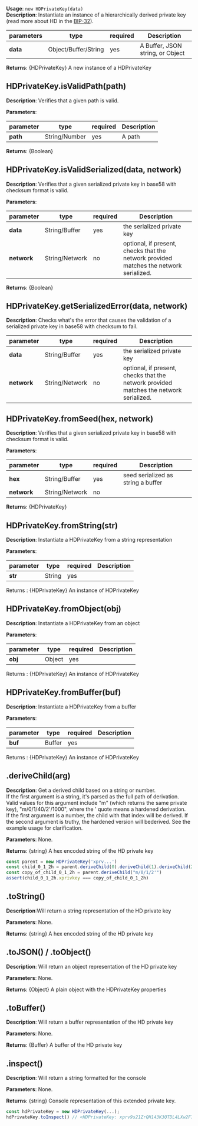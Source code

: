 **Usage**: `new HDPrivateKey(data)`  
**Description**: Instantiate an instance of a hierarchically derived private key (read more about HD in the [BIP-32](https://github.com/bitcoin/bips/blob/master/bip-0032.mediawiki)).

| parameters | type                 | required | Description                      |
| ---------- | -------------------- | -------- | -------------------------------- |
| **data**   | Object/Buffer/String | yes      | A Buffer, JSON string, or Object |

**Returns**: {HDPrivateKey} A new instance of a HDPrivateKey

## HDPrivateKey.isValidPath(path)

**Description**: Verifies that a given path is valid.

**Parameters**:

| parameter | type          | required | Description |
| --------- | ------------- | -------- | ----------- |
| **path**  | String/Number | yes      | A path      |

**Returns**: {Boolean}

## HDPrivateKey.isValidSerialized(data, network)

**Description**: Verifies that a given serialized private key in base58 with checksum format is valid.

**Parameters**:

| parameter   | type           | required | Description                                                                            |
| ----------- | -------------- | -------- | -------------------------------------------------------------------------------------- |
| **data**    | String/Buffer  | yes      | the serialized private key                                                             |
| **network** | String/Network | no       | optional, if present, checks that the network provided matches the network serialized. |

**Returns**: {Boolean}

## HDPrivateKey.getSerializedError(data, network)

**Description**: Checks what's the error that causes the validation of a serialized private key in base58 with checksum to fail.

| parameter   | type           | required | Description                                                                            |
| ----------- | -------------- | -------- | -------------------------------------------------------------------------------------- |
| **data**    | String/Buffer  | yes      | the serialized private key                                                             |
| **network** | String/Network | no       | optional, if present, checks that the network provided matches the network serialized. |

## HDPrivateKey.fromSeed(hex, network)

**Description**: Verifies that a given serialized private key in base58 with checksum format is valid.

**Parameters**:

| parameter   | type           | required | Description                        |
| ----------- | -------------- | -------- | ---------------------------------- |
| **hex**     | String/Buffer  | yes      | seed serialized as string a buffer |
| **network** | String/Network | no       |                                    |

**Returns**: {HDPrivateKey}

## HDPrivateKey.fromString(str)

**Description**: Instantiate a HDPrivateKey from a string representation

**Parameters**:

| parameter | type   | required | Description |
| --------- | ------ | -------- | ----------- |
| **str**   | String | yes      |             |

Returns : {HDPrivateKey} An instance of HDPrivateKey

## HDPrivateKey.fromObject(obj)

**Description**: Instantiate a HDPrivateKey from an object

**Parameters**:

| parameter | type   | required | Description |
| --------- | ------ | -------- | ----------- |
| **obj**   | Object | yes      |             |

Returns : {HDPrivateKey} An instance of HDPrivateKey

## HDPrivateKey.fromBuffer(buf)

**Description**: Instantiate a HDPrivateKey from a buffer

**Parameters**:

| parameter | type   | required | Description |
| --------- | ------ | -------- | ----------- |
| **buf**   | Buffer | yes      |             |

Returns : {HDPrivateKey} An instance of HDPrivateKey

## .deriveChild(arg)

**Description**: Get a derived child based on a string or number.  
If the first argument is a string, it's parsed as the full path of derivation. Valid values for this argument include "m" (which returns the same private key), "m/0/1/40/2'/1000", where the ' quote means a hardened derivation.  
If the first argument is a number, the child with that index will be derived. If the second argument is truthy, the hardened version will bederived. See the example usage for clarification.

**Parameters**: None.

**Returns**: {string} A hex encoded string of the HD private key

```js
const parent = new HDPrivateKey('xprv...')
const child_0_1_2h = parent.deriveChild(0).deriveChild(1).deriveChild(2, true)
const copy_of_child_0_1_2h = parent.deriveChild("m/0/1/2'")
assert(child_0_1_2h.xprivkey === copy_of_child_0_1_2h)
```

## .toString()

**Description**:Will return a string representation of the HD private key

**Parameters**: None.

**Returns**: {string} A hex encoded string of the HD private key

## .toJSON() / .toObject()

**Description**: Will return an object representation of the HD private key

**Parameters**: None.

**Returns**: {Object} A plain object with the HDPrivateKey properties

## .toBuffer()

**Description**: Will return a buffer representation of the HD private key

**Parameters**: None.

**Returns**: {Buffer} A buffer of the HD private key

## .inspect()

**Description**: Will return a string formatted for the console

**Parameters**: None.

**Returns**: {string} Console representation of this extended private key.

```js
const hdPrivateKey = new HDPrivateKey(...);
hdPrivateKey.toInspect() // <HDPrivateKey: xprv9s21ZrQH143K3QTDL4LXw2F7HEK3wJUD2nW2nRk4stbPy6cq3jPPqjiChkVvvNKmPGJxWUtg6LnF5kejMRNNU3TGtRBeJgk33yuGBxrMPHi>
```
